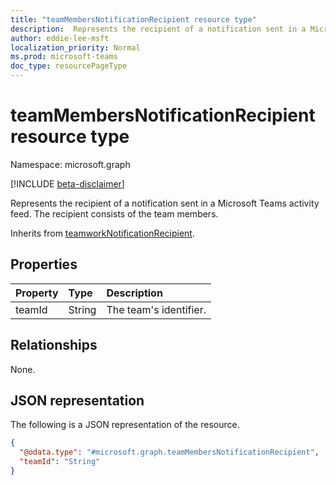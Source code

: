 ```yaml
---
title: "teamMembersNotificationRecipient resource type"
description:  Represents the recipient of a notification sent in a Microsoft Teams activity feed. The recipient consists of the team members.
author: eddie-lee-msft
localization_priority: Normal
ms.prod: microsoft-teams
doc_type: resourcePageType
---
```


# teamMembersNotificationRecipient resource type

Namespace: microsoft.graph

[!INCLUDE [beta-disclaimer](../../includes/beta-disclaimer.md)]

Represents the recipient of a notification sent in a Microsoft Teams activity feed. The recipient consists of the team members.

Inherits from [teamworkNotificationRecipient](teamworknotificationrecipient.md).

## Properties
|Property|Type|Description|
|:---|:---|:---|
|teamId|String|The team's identifier.|

## Relationships
None.

## JSON representation
The following is a JSON representation of the resource.
<!-- {
  "blockType": "resource",
  "@odata.type": "microsoft.graph.teamMembersNotificationRecipient"
}
-->

``` json
{
  "@odata.type": "#microsoft.graph.teamMembersNotificationRecipient",
  "teamId": "String"
}
```

